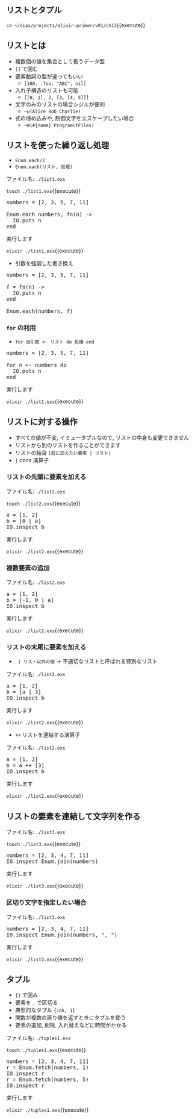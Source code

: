 ## リストとタプル

`cd ~/oiax/projects/elixir-primer/v01/ch13`{{execute}}

## リストとは

- 複数個の値を集合として扱うデータ型
- `[]` で囲む　
- 要素動詞の型が違ってもいい
  - `[100, :foo, "ABC", nil]`
- 入れ子構造のリストも可能
  - `[[0, 1], 2, [3, [4, 5]]]`
- 文字のみのリストの場合シジルが便利
  - `~w(Alice Bob Charlie)`
- 式の埋め込みや, 制御文字をエスケープしたい場合
  - `~W(#{name} Program\tFiles)`

## リストを使った繰り返し処理

- `Enum.each/2`
- `Enum.each(リスト, 処理)`

ファイル名: `./list1.exs`

`touch ./list1.exs`{{execute}}

<pre class="file" data-filename="~/oiax/projects/elixir-primer/v01/ch13/list1.exs" data-target="replace">
numbers = [2, 3, 5, 7, 11]

Enum.each numbers, fn(n) ->
  IO.puts n
end
</pre>

実行します

`elixir ./list1.exs`{{execute}}

- 引数を強調した書き換え

<pre class="file" data-filename="" data-target="replace">
numbers = [2, 3, 5, 7, 11]

f = fn(n) ->
  IO.puts n
end

Enum.each(numbers, f)
</pre>

### `for` の利用

- `for 仮引数 <- リスト do 処理 end`

<pre class="file" data-filename="~/oiax/projects/elixir-primer/v01/ch13/list1.exs" data-target="replace">
numbers = [2, 3, 5, 7, 11]

for n <- numbers do
  IO.puts n
end
</pre>

実行します

`elixir ./list1.exs`{{execute}}

## リストに対する操作

- すべての値が不変, イミュータブルなので, リストの中身も変更できません
- リストから別のリストを作ることができます
- リストの結合 `[前に加えたい要素 | リスト]`
- `|` cons 演算子

### リストの先頭に要素を加える

ファイル名: `./list2.exs`

`touch ./list2.exs`{{execute}}

<pre class="file" data-filename="~/oiax/projects/elixir-primer/v01/ch13/list2.exs" data-target="replace">
a = [1, 2]
b = [0 | a]
IO.inspect b
</pre>

実行します

`elixir ./list2.exs`{{execute}}

### 複数要素の追加

ファイル名: `./list2.exs`

<pre class="file" data-filename="~/oiax/projects/elixir-primer/v01/ch13/list2.exs" data-target="replace">
a = [1, 2]
b = [-1, 0 | a]
IO.inspect b
</pre>

実行します

`elixir ./list2.exs`{{execute}}

### リストの末尾に要素を加える

- ` | リスト以外の値` -> 不適切なリストと呼ばれる特別なリスト

ファイル名: `./list2.exs`

<pre class="file" data-filename="~/oiax/projects/elixir-primer/v01/ch13/list2.exs" data-target="replace">
a = [1, 2]
b = [a | 3]
IO.inspect b
</pre>

実行します

`elixir ./list2.exs`{{execute}}

- `++` リストを連結する演算子

ファイル名: `./list2.exs`

<pre class="file" data-filename="~/oiax/projects/elixir-primer/v01/ch13/list2.exs" data-target="replace">
a = [1, 2]
b = a ++ [3]
IO.inspect b
</pre>

実行します

`elixir ./list2.exs`{{execute}}

## リストの要素を連結して文字列を作る

ファイル名: `./list3.exs`

`touch ./list3.exs`{{execute}}

<pre class="file" data-filename="~/oiax/projects/elixir-primer/v01/ch13/list3.exs" data-target="replace">
numbers = [2, 3, 4, 7, 11]
IO.inspect Enum.join(numbers)
</pre>

実行します

`elixir ./list3.exs`{{execute}}

### 区切り文字を指定したい場合

ファイル名: `./list3.exs`

<pre class="file" data-filename="~/oiax/projects/elixir-primer/v01/ch13/list3.exs" data-target="replace">
numbers = [2, 3, 4, 7, 11]
IO.inspect Enum.join(numbers, ", ")
</pre>

実行します

`elixir ./list3.exs`{{execute}}

## タプル

- `{}` で囲み
- 要素を `,` で区切る
- 典型的なタプル `{:ok, 1}`
- 関数が複数の戻り値を返すときにタプルを使う
- 要素の追加, 削除, 入れ替えなどに時間がかかる

ファイル名: `./tuples1.exs`

`touch ./tuples1.exs`{{execute}}

<pre class="file" data-filename="~/oiax/projects/elixir-primer/v01/ch13/tuples1.exs" data-target="replace">
numbers = [2, 3, 4, 7, 11]
r = Enum.fetch(numbers, 1)
IO.inspect r
r = Enum.fetch(numbers, 5)
IO.inspect r
</pre>

実行します

`elixir ./tuples1.exs`{{execute}}



